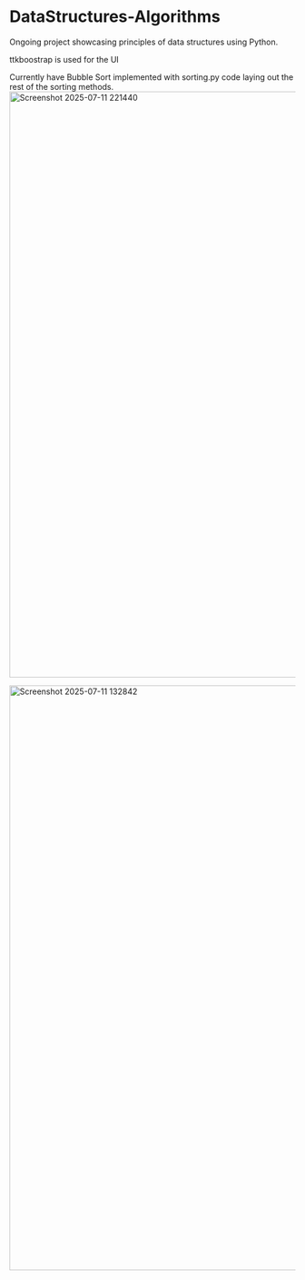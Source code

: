 # DataStructures-Algorithms
Ongoing project showcasing principles of data structures using Python.

ttkboostrap is used for the UI 

Currently have Bubble Sort implemented with sorting.py code laying out the rest of the sorting methods.
<img width="1918" height="1032" alt="Screenshot 2025-07-11 221440" src="https://github.com/user-attachments/assets/fcfc9a8c-7232-43c6-90dc-94cbbe5565a5" />


<img width="1919" height="1030" alt="Screenshot 2025-07-11 132842" src="https://github.com/user-attachments/assets/4aef49f8-937e-46cb-a579-ed96b1fa2d9c" />
